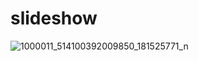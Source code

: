 # slideshow
![1000011_514100392009850_181525771_n](https://user-images.githubusercontent.com/121425966/236427660-be6771f0-81d0-403e-a70e-118e883858b3.jpg)
